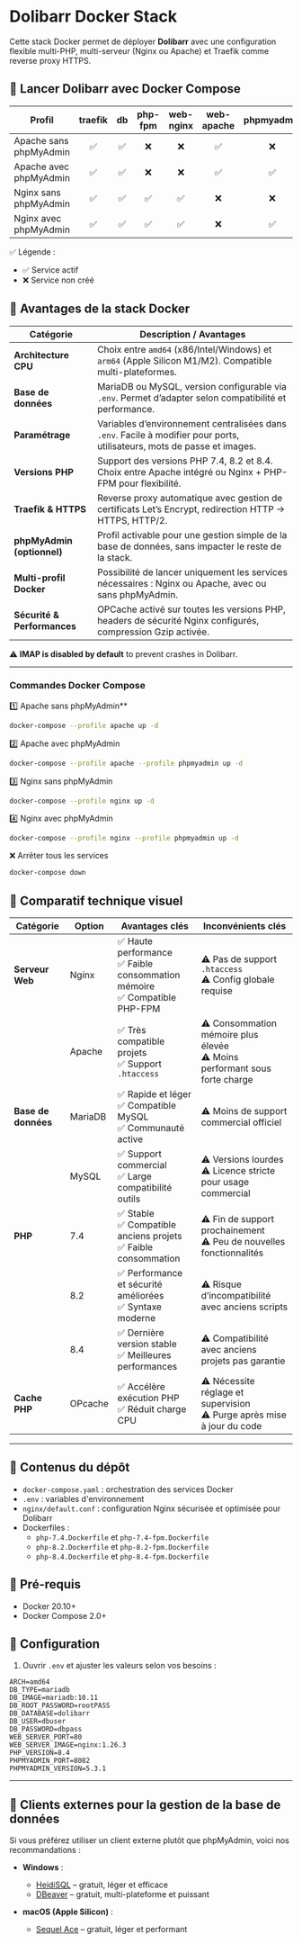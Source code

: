 # Dolibarr Docker Stack

Cette stack Docker permet de déployer **Dolibarr** avec une configuration flexible multi-PHP, multi-serveur (Nginx ou Apache) et Traefik comme reverse proxy HTTPS.

## 🔹 Lancer Dolibarr avec Docker Compose

| Profil                         | traefik | db  | php-fpm | web-nginx | web-apache | phpmyadmin |
|--------------------------------|:-------:|:---:|:-------:|:---------:|:----------:|:----------:|
| Apache sans phpMyAdmin         | ✅      | ✅  | ❌      | ❌        | ✅         | ❌         |
| Apache avec phpMyAdmin         | ✅      | ✅  | ❌      | ❌        | ✅         | ✅         |
| Nginx sans phpMyAdmin          | ✅      | ✅  | ✅      | ✅        | ❌         | ❌         |
| Nginx avec phpMyAdmin          | ✅      | ✅  | ✅      | ✅        | ❌         | ✅         |

✅ Légende :  
- ✅ Service actif  
- ❌ Service non créé

## 🔹 Avantages de la stack Docker

| Catégorie                  | Description / Avantages                                                                                 |
|-----------------------------|--------------------------------------------------------------------------------------------------------|
| **Architecture CPU**        | Choix entre `amd64` (x86/Intel/Windows) et `arm64` (Apple Silicon M1/M2). Compatible multi-plateformes.|
| **Base de données**         | MariaDB ou MySQL, version configurable via `.env`. Permet d’adapter selon compatibilité et performance.|
| **Paramétrage**             | Variables d’environnement centralisées dans `.env`. Facile à modifier pour ports, utilisateurs, mots de passe et images. |
| **Versions PHP**            | Support des versions PHP 7.4, 8.2 et 8.4. Choix entre Apache intégré ou Nginx + PHP-FPM pour flexibilité. |
| **Traefik & HTTPS**         | Reverse proxy automatique avec gestion de certificats Let’s Encrypt, redirection HTTP → HTTPS, HTTP/2. |
| **phpMyAdmin (optionnel)**  | Profil activable pour une gestion simple de la base de données, sans impacter le reste de la stack.    |
| **Multi-profil Docker**     | Possibilité de lancer uniquement les services nécessaires : Nginx ou Apache, avec ou sans phpMyAdmin.  |
| **Sécurité & Performances** | OPCache activé sur toutes les versions PHP, headers de sécurité Nginx configurés, compression Gzip activée. |

⚠️ **IMAP is disabled by default** to prevent crashes in Dolibarr.

---

### Commandes Docker Compose

1️⃣ Apache sans phpMyAdmin**  
```bash
docker-compose --profile apache up -d
```
2️⃣ Apache avec phpMyAdmin
```bash
docker-compose --profile apache --profile phpmyadmin up -d
```
3️⃣ Nginx sans phpMyAdmin
```bash
docker-compose --profile nginx up -d
```
4️⃣ Nginx avec phpMyAdmin
```bash
docker-compose --profile nginx --profile phpmyadmin up -d
```
❌ Arrêter tous les services
```bash
docker-compose down
```

## 🔹 Comparatif technique visuel

| Catégorie             | Option         | Avantages clés                                   | Inconvénients clés                               |
|----------------------|----------------|-------------------------------------------------|-------------------------------------------------|
| **Serveur Web**       | Nginx          | ✅ Haute performance<br>✅ Faible consommation mémoire<br>✅ Compatible PHP-FPM | ⚠ Pas de support `.htaccess`<br>⚠ Config globale requise |
|                       | Apache         | ✅ Très compatible projets<br>✅ Support `.htaccess` | ⚠ Consommation mémoire plus élevée<br>⚠ Moins performant sous forte charge |
| **Base de données**   | MariaDB        | ✅ Rapide et léger<br>✅ Compatible MySQL<br>✅ Communauté active | ⚠ Moins de support commercial officiel |
|                       | MySQL          | ✅ Support commercial<br>✅ Large compatibilité outils | ⚠ Versions lourdes<br>⚠ Licence stricte pour usage commercial |
| **PHP**               | 7.4            | ✅ Stable<br>✅ Compatible anciens projets<br>✅ Faible consommation | ⚠ Fin de support prochainement<br>⚠ Peu de nouvelles fonctionnalités |
|                       | 8.2            | ✅ Performance et sécurité améliorées<br>✅ Syntaxe moderne | ⚠ Risque d’incompatibilité avec anciens scripts |
|                       | 8.4            | ✅ Dernière version stable<br>✅ Meilleures performances | ⚠ Compatibilité avec anciens projets pas garantie |
| **Cache PHP**         | OPcache        | ✅ Accélère exécution PHP<br>✅ Réduit charge CPU | ⚠ Nécessite réglage et supervision<br>⚠ Purge après mise à jour du code |

---

## 🔹 Contenus du dépôt

- `docker-compose.yaml` : orchestration des services Docker  
- `.env` : variables d'environnement  
- `nginx/default.conf` : configuration Nginx sécurisée et optimisée pour Dolibarr  
- Dockerfiles :
  - `php-7.4.Dockerfile` et `php-7.4-fpm.Dockerfile`
  - `php-8.2.Dockerfile` et `php-8.2-fpm.Dockerfile`
  - `php-8.4.Dockerfile` et `php-8.4-fpm.Dockerfile`

## 🔹 Pré-requis

- Docker 20.10+  
- Docker Compose 2.0+

## 🔹 Configuration

1. Ouvrir `.env` et ajuster les valeurs selon vos besoins :

```env
ARCH=amd64
DB_TYPE=mariadb
DB_IMAGE=mariadb:10.11
DB_ROOT_PASSWORD=rootPASS
DB_DATABASE=dolibarr
DB_USER=dbuser
DB_PASSWORD=dbpass
WEB_SERVER_PORT=80
WEB_SERVER_IMAGE=nginx:1.26.3
PHP_VERSION=8.4
PHPMYADMIN_PORT=8082
PHPMYADMIN_VERSION=5.3.1
```

---

## 🔹 Clients externes pour la gestion de la base de données

Si vous préférez utiliser un client externe plutôt que phpMyAdmin, voici nos recommandations :

- **Windows** :  
  - [HeidiSQL](https://www.heidisql.com/) – gratuit, léger et efficace  
  - [DBeaver](https://dbeaver.io/) – gratuit, multi-plateforme et puissant  

- **macOS (Apple Silicon)** :  
  - [Sequel Ace](https://apps.apple.com/fr/app/sequel-ace/id1518036000?mt=12) – gratuit, léger et performant

